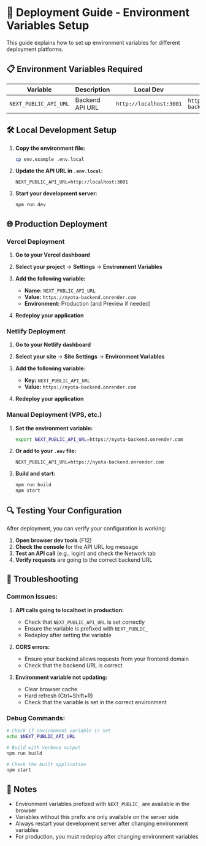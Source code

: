 # 🚀 Deployment Guide - Environment Variables Setup

This guide explains how to set up environment variables for different deployment platforms.

## 📋 Environment Variables Required

| Variable | Description | Local Dev | Production |
|----------|-------------|-----------|------------|
| `NEXT_PUBLIC_API_URL` | Backend API URL | `http://localhost:3001` | `https://nyota-backend.onrender.com` |

## 🛠️ Local Development Setup

1. **Copy the environment file:**
   ```bash
   cp env.example .env.local
   ```

2. **Update the API URL in `.env.local`:**
   ```env
   NEXT_PUBLIC_API_URL=http://localhost:3001
   ```

3. **Start your development server:**
   ```bash
   npm run dev
   ```

## 🌐 Production Deployment

### Vercel Deployment

1. **Go to your Vercel dashboard**
2. **Select your project** → **Settings** → **Environment Variables**
3. **Add the following variable:**
   - **Name:** `NEXT_PUBLIC_API_URL`
   - **Value:** `https://nyota-backend.onrender.com`
   - **Environment:** Production (and Preview if needed)

4. **Redeploy your application**

### Netlify Deployment

1. **Go to your Netlify dashboard**
2. **Select your site** → **Site Settings** → **Environment Variables**
3. **Add the following variable:**
   - **Key:** `NEXT_PUBLIC_API_URL`
   - **Value:** `https://nyota-backend.onrender.com`

4. **Redeploy your application**

### Manual Deployment (VPS, etc.)

1. **Set the environment variable:**
   ```bash
   export NEXT_PUBLIC_API_URL=https://nyota-backend.onrender.com
   ```

2. **Or add to your `.env` file:**
   ```env
   NEXT_PUBLIC_API_URL=https://nyota-backend.onrender.com
   ```

3. **Build and start:**
   ```bash
   npm run build
   npm start
   ```

## 🔍 Testing Your Configuration

After deployment, you can verify your configuration is working:

1. **Open browser dev tools** (F12)
2. **Check the console** for the API URL log message
3. **Test an API call** (e.g., login) and check the Network tab
4. **Verify requests** are going to the correct backend URL

## 🐛 Troubleshooting

### Common Issues:

1. **API calls going to localhost in production:**
   - Check that `NEXT_PUBLIC_API_URL` is set correctly
   - Ensure the variable is prefixed with `NEXT_PUBLIC_`
   - Redeploy after setting the variable

2. **CORS errors:**
   - Ensure your backend allows requests from your frontend domain
   - Check that the backend URL is correct

3. **Environment variable not updating:**
   - Clear browser cache
   - Hard refresh (Ctrl+Shift+R)
   - Check that the variable is set in the correct environment

### Debug Commands:

```bash
# Check if environment variable is set
echo $NEXT_PUBLIC_API_URL

# Build with verbose output
npm run build

# Check the built application
npm start
```

## 📝 Notes

- Environment variables prefixed with `NEXT_PUBLIC_` are available in the browser
- Variables without this prefix are only available on the server side
- Always restart your development server after changing environment variables
- For production, you must redeploy after changing environment variables
